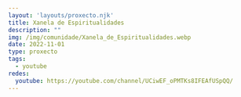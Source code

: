 ```yaml
---
layout: 'layouts/proxecto.njk'
title: Xanela de Espiritualidades
description: ""
img: /img/comunidade/Xanela_de_Espiritualidades.webp
date: 2022-11-01
type: proxecto
tags:
  - youtube
redes:
  youtube: https://youtube.com/channel/UCiwEF_oPMTKs8IFEAfUSpQQ/
---
```

